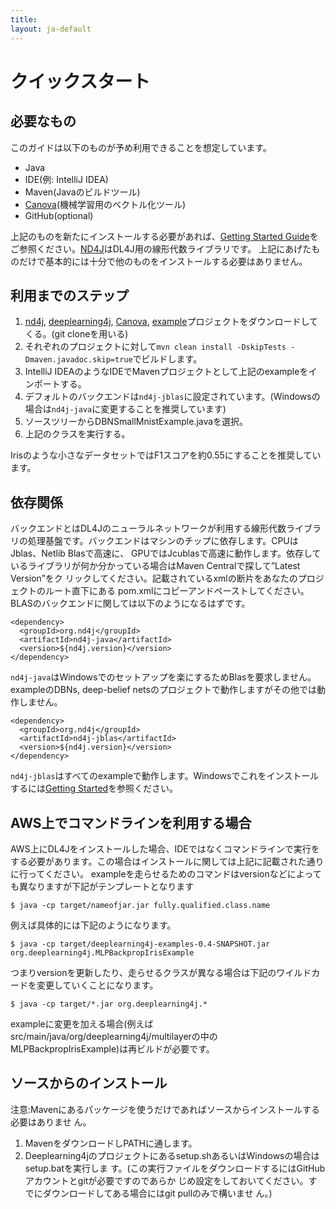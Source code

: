 ```yaml
---
title:
layout: ja-default
---
```


# <a name="quickstart"> クイックスタート

## 必要なもの
このガイドは以下のものが予め利用できることを想定しています。

- Java
- IDE(例: IntelliJ IDEA)
- Maven(Javaのビルドツール)
- [Canova](https://github.com/deeplearning4j/Canova)(機械学習用のベクトル化ツール)
- GitHub(optional)

上記のものを新たにインストールする必要があれば、[Getting Started Guide](http://nd4j.org/ja-getstarted.html)をご参照ください。[ND4J](https://github.com/deeplearning4j/nd4j)はDL4J用の線形代数ライブラリです。
上記にあげたものだけで基本的には十分で他のものをインストールする必要はありません。

## 利用までのステップ
1. [nd4j](https://github.com/deeplearning4j/nd4j/), [deeplearning4j](https://github.com/deeplearning4j/deeplearning4j/), [Canova](https://github.com/deeplearning4j/Canova), [example](https://github.com/deeplearning4j/dl4j-0.4-examples)プロジェクトをダウンロードしてくる。(git cloneを用いる)
2. それぞれのプロジェクトに対して`mvn clean install -DskipTests -Dmaven.javadoc.skip=true`でビルドします。
3. IntelliJ IDEAのようなIDEでMavenプロジェクトとして上記のexampleをインポートする。
4. デフォルトのバックエンドは`nd4j-jblas`に設定されています。(Windowsの場合は`nd4j-java`に変更することを推奨しています)
4. ソースツリーからDBNSmallMnistExample.javaを選択。
5. 上記のクラスを実行する。

Irisのような小さなデータセットではF1スコアを約0.55にすることを推奨しています。

## 依存関係

バックエンドとはDL4Jのニューラルネットワークが利用する線形代数ライブラリの処理基盤です。バックエンドはマシンのチップに依存します。CPUはJblas、Netlib Blasで高速に、
GPUではJcublasで高速に動作します。依存しているライブラリが何か分かっている場合はMaven Centralで探して”Latest Version”をク リックしてください。記載されているxmlの断片をあなたのプロジェクトのルート直下にある pom.xmlにコピーアンドペーストしてください。BLASのバックエンドに関しては以下のようになるはずです。

    <dependency>
      <groupId>org.nd4j</groupId>
	  <artifactId>nd4j-java</artifactId>
	  <version>${nd4j.version}</version>
    </dependency>

`nd4j-java`はWindowsでのセットアップを楽にするためBlasを要求しません。exampleのDBNs, deep-belief netsのプロジェクトで動作しますがその他では動作しません。


    <dependency>
      <groupId>org.nd4j</groupId>
	  <artifactId>nd4j-jblas</artifactId>
	  <version>${nd4j.version}</version>
    </dependency>


`nd4j-jblas`はすべてのexampleで動作します。Windowsでこれをインストールするには[Getting Started](http://deeplearning4j.org/gettingstarted.html)を参照ください。

## AWS上でコマンドラインを利用する場合
AWS上にDL4Jをインストールした場合、IDEではなくコマンドラインで実行をする必要があります。この場合はインストールに関しては上記に記載された通りに行ってください。
exampleを走らせるためのコマンドはversionなどによっても異なりますが下記がテンプレートとなります

```
$ java -cp target/nameofjar.jar fully.qualified.class.name
```

例えば具体的には下記のようになります。
```
$ java -cp target/deeplearning4j-examples-0.4-SNAPSHOT.jar org.deeplearning4j.MLPBackpropIrisExample
```

つまりversionを更新したり、走らせるクラスが異なる場合は下記のワイルドカードを変更していくことになります。

```
$ java -cp target/*.jar org.deeplearning4j.*
```

exampleに変更を加える場合(例えばsrc/main/java/org/deeplearning4j/multilayerの中のMLPBackpropIrisExample)は再ビルドが必要です。


## ソースからのインストール
注意:Mavenにあるパッケージを使うだけであればソースからインストールする必要はありませ ん。
1. MavenをダウンロードしPATHに通します。
2. Deeplearning4jのプロジェクトにあるsetup.shあるいはWindowsの場合はsetup.batを実行しま
す。(この実行ファイルをダウンロードするにはGitHubアカウントとgitが必要ですのであらか じめ設定をしておいてください。すでにダウンロードしてある場合にはgit pullのみで構いませ ん。)
